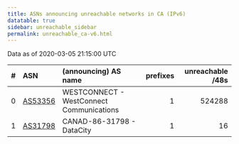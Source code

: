 ```yaml
---
title: ASNs announcing unreachable networks in CA (IPv6)
datatable: true
sidebar: unreachable_sidebar
permalink: unreachable_ca-v6.html
---
```


Data as of 2020-03-05 21:15:00 UTC


<div class="datatable-begin"></div>

|   # | ASN                                    | (announcing) AS name                     |   prefixes |   unreachable /48s |
|----:|:---------------------------------------|:-----------------------------------------|-----------:|-------------------:|
|   0 | [AS53356](unreachable_AS53356-v6.html) | WESTCONNECT - WestConnect Communications |          1 |             524288 |
|   1 | [AS31798](unreachable_AS31798-v6.html) | CANAD-86-31798 - DataCity                |          1 |                 16 |

<div class="datatable-end"></div>